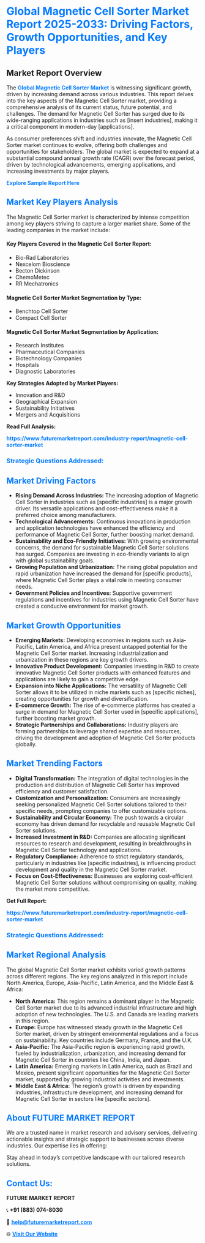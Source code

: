 <h1 style="color: #007BFF;">Global Magnetic Cell Sorter Market Report 2025-2033: Driving Factors, Growth Opportunities, and Key Players</h1>

<section id="overview">
<h2>Market Report Overview</h2>
<p>The <a href="https://www.futuremarketreport.com/industry-report/magnetic-cell-sorter-market" style="color: #007BFF; text-decoration: none;"><strong>Global Magnetic Cell Sorter Market</strong></a> is witnessing significant growth, driven by increasing demand across various industries. This report delves into the key aspects of the Magnetic Cell Sorter market, providing a comprehensive analysis of its current status, future potential, and challenges. The demand for Magnetic Cell Sorter has surged due to its wide-ranging applications in industries such as [insert industries], making it a critical component in modern-day [applications].</p>
<p>As consumer preferences shift and industries innovate, the Magnetic Cell Sorter market continues to evolve, offering both challenges and opportunities for stakeholders. The global market is expected to expand at a substantial compound annual growth rate (CAGR) over the forecast period, driven by technological advancements, emerging applications, and increasing investments by major players.</p>
</section>

<section id="overview">
<p><a href="https://www.futuremarketreport.com/request-sample/reportId=43116" style="color: #007BFF; text-decoration: none;"><strong>Explore Sample Report Here</strong></a></p>
</section>

<section id="key-players">
<h2 style="color: #007BFF;">Market Key Players Analysis</h2>
<p>The Magnetic Cell Sorter market is characterized by intense competition among key players striving to capture a larger market share. Some of the leading companies in the market include:</p>
<h4>Key Players Covered in the Magnetic Cell Sorter Report:</h4>
<ul><li>Bio-Rad Laboratories</li><li>Nexcelom Bioscience</li><li>Becton Dickinson</li><li>ChemoMetec</li><li>RR Mechatronics</li></ul>
<h4>Magnetic Cell Sorter Market Segmentation by Type:</h4>
<ul><li>Benchtop Cell Sorter</li><li>Compact Cell Sorter</li></ul>

<h4>Magnetic Cell Sorter Market Segmentation by Application:</h4>
<ul><li>Research Institutes</li><li>Pharmaceutical Companies</li><li>Biotechnology Companies</li><li>Hospitals</li><li>Diagnostic Laboratories</li></ul>
<p><strong>Key Strategies Adopted by Market Players:</strong></p>
<ul>
<li>Innovation and R&D</li>
<li>Geographical Expansion</li>
<li>Sustainability Initiatives</li>
<li>Mergers and Acquisitions</li>
</ul>
</section>

<section>
<p><strong>Read Full Analysis: </strong></p><a href="https://www.futuremarketreport.com/industry-report/magnetic-cell-sorter-market" style="color: #007BFF; text-decoration: none;"><strong>https://www.futuremarketreport.com/industry-report/magnetic-cell-sorter-market</strong></a>
<h3 style="color: #007BFF;">Strategic Questions Addressed:</h3>
</section>

<section id="driving-factors">
<h2 style="color: #007BFF;">Market Driving Factors</h2>
<ul>
<li><strong>Rising Demand Across Industries:</strong> The increasing adoption of Magnetic Cell Sorter in industries such as [specific industries] is a major growth driver. Its versatile applications and cost-effectiveness make it a preferred choice among manufacturers.</li>
<li><strong>Technological Advancements:</strong> Continuous innovations in production and application technologies have enhanced the efficiency and performance of Magnetic Cell Sorter, further boosting market demand.</li>
<li><strong>Sustainability and Eco-Friendly Initiatives:</strong> With growing environmental concerns, the demand for sustainable Magnetic Cell Sorter solutions has surged. Companies are investing in eco-friendly variants to align with global sustainability goals.</li>
<li><strong>Growing Population and Urbanization:</strong> The rising global population and rapid urbanization have increased the demand for [specific products], where Magnetic Cell Sorter plays a vital role in meeting consumer needs.</li>
<li><strong>Government Policies and Incentives:</strong> Supportive government regulations and incentives for industries using Magnetic Cell Sorter have created a conducive environment for market growth.</li>
</ul>
</section>

<section id="growth-opportunities">
<h2 style="color: #007BFF;">Market Growth Opportunities</h2>
<ul>
<li><strong>Emerging Markets:</strong> Developing economies in regions such as Asia-Pacific, Latin America, and Africa present untapped potential for the Magnetic Cell Sorter market. Increasing industrialization and urbanization in these regions are key growth drivers.</li>
<li><strong>Innovative Product Development:</strong> Companies investing in R&D to create innovative Magnetic Cell Sorter products with enhanced features and applications are likely to gain a competitive edge.</li>
<li><strong>Expansion into Niche Applications:</strong> The versatility of Magnetic Cell Sorter allows it to be utilized in niche markets such as [specific niches], creating opportunities for growth and diversification.</li>
<li><strong>E-commerce Growth:</strong> The rise of e-commerce platforms has created a surge in demand for Magnetic Cell Sorter used in [specific applications], further boosting market growth.</li>
<li><strong>Strategic Partnerships and Collaborations:</strong> Industry players are forming partnerships to leverage shared expertise and resources, driving the development and adoption of Magnetic Cell Sorter products globally.</li>
</ul>
</section>

<section id="trending-factors">
<h2 style="color: #007BFF;">Market Trending Factors</h2>
<ul>
<li><strong>Digital Transformation:</strong> The integration of digital technologies in the production and distribution of Magnetic Cell Sorter has improved efficiency and customer satisfaction.</li>
<li><strong>Customization and Personalization:</strong> Consumers are increasingly seeking personalized Magnetic Cell Sorter solutions tailored to their specific needs, prompting companies to offer customizable options.</li>
<li><strong>Sustainability and Circular Economy:</strong> The push towards a circular economy has driven demand for recyclable and reusable Magnetic Cell Sorter solutions.</li>
<li><strong>Increased Investment in R&D:</strong> Companies are allocating significant resources to research and development, resulting in breakthroughs in Magnetic Cell Sorter technology and applications.</li>
<li><strong>Regulatory Compliance:</strong> Adherence to strict regulatory standards, particularly in industries like [specific industries], is influencing product development and quality in the Magnetic Cell Sorter market.</li>
<li><strong>Focus on Cost-Effectiveness:</strong> Businesses are exploring cost-efficient Magnetic Cell Sorter solutions without compromising on quality, making the market more competitive.</li>
</ul>
</section>

<section>
<p><strong>Get Full Report: </strong></p><a href="https://www.futuremarketreport.com/industry-report/magnetic-cell-sorter-market" style="color: #007BFF; text-decoration: none;"><strong>https://www.futuremarketreport.com/industry-report/magnetic-cell-sorter-market</strong></a>
<h3 style="color: #007BFF;">Strategic Questions Addressed:</h3>
</section>


<section id="regional-analysis">
<h2 style="color: #007BFF;">Market Regional Analysis</h2>
<p>The global Magnetic Cell Sorter market exhibits varied growth patterns across different regions. The key regions analyzed in this report include North America, Europe, Asia-Pacific, Latin America, and the Middle East & Africa:</p>
<ul>
<li><strong>North America:</strong> This region remains a dominant player in the Magnetic Cell Sorter market due to its advanced industrial infrastructure and high adoption of new technologies. The U.S. and Canada are leading markets in this region.</li>
<li><strong>Europe:</strong> Europe has witnessed steady growth in the Magnetic Cell Sorter market, driven by stringent environmental regulations and a focus on sustainability. Key countries include Germany, France, and the U.K.</li>
<li><strong>Asia-Pacific:</strong> The Asia-Pacific region is experiencing rapid growth, fueled by industrialization, urbanization, and increasing demand for Magnetic Cell Sorter in countries like China, India, and Japan.</li>
<li><strong>Latin America:</strong> Emerging markets in Latin America, such as Brazil and Mexico, present significant opportunities for the Magnetic Cell Sorter market, supported by growing industrial activities and investments.</li>
<li><strong>Middle East & Africa:</strong> The region’s growth is driven by expanding industries, infrastructure development, and increasing demand for Magnetic Cell Sorter in sectors like [specific sectors].</li>
</ul>
</section>

<footer>
<h2 style="color: #007BFF;">About FUTURE MARKET REPORT</h2>
<p>We are a trusted name in market research and advisory services, delivering actionable insights and strategic support to businesses across diverse industries. Our expertise lies in offering:</p>

<p>Stay ahead in today’s competitive landscape with our tailored research solutions.</p>

<h2 style="color: #007BFF;">Contact Us:</h2>
<p><strong>FUTURE MARKET REPORT</strong></p>
<p>📞 <strong>+91 (883) 074-8030</strong></p>
<p>📧 <strong><a href="mailto:help@futuremarketreport.com" style="color: #007BFF;">help@futuremarketreport.com</a></strong></p>
<p>🌐 <strong><a href="https://www.futuremarketreport.com/" style="color: #007BFF;">Visit Our Website</a></strong></p>
</footer>